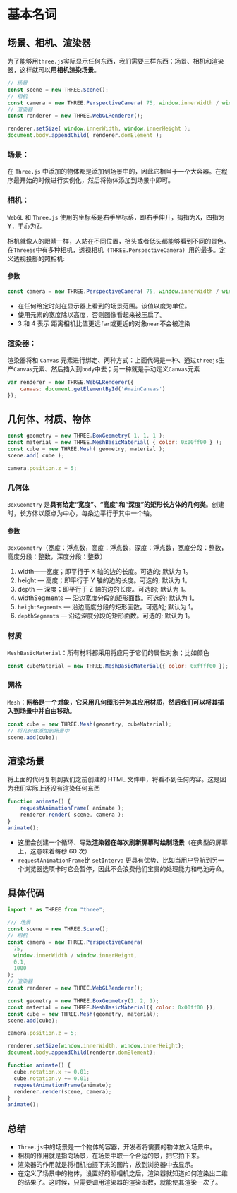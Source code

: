 

# 基本名词

## 场景、相机、渲染器

为了能够用`three.js`实际显示任何东西，我们需要三样东西：场景、相机和渲染器，这样就可以**用相机渲染场景**。

```js
// 场景
const scene = new THREE.Scene();
// 相机
const camera = new THREE.PerspectiveCamera( 75, window.innerWidth / window.innerHeight, 0.1, 1000 );
// 渲染器
const renderer = new THREE.WebGLRenderer();

renderer.setSize( window.innerWidth, window.innerHeight );
document.body.appendChild( renderer.domElement );
```



### 场景：

在 `Three.js` 中添加的物体都是添加到场景中的，因此它相当于一个大容器。在程序最开始的时候进行实例化，然后将物体添加到场景中即可。



### 相机：

`WebGL` 和 `Three.js` 使用的坐标系是右手坐标系，即右手伸开，拇指为X，四指为Y，手心为Z。

相机就像人的眼睛一样，人站在不同位置，抬头或者低头都能够看到不同的景色。在`Threejs`中有多种相机，透视相机（`THREE.PerspectiveCamera`）用的最多。定义透视投影的照相机:

#### 参数

```js
const camera = new THREE.PerspectiveCamera( 75, window.innerWidth / window.innerHeight, 0.1, 1000 );
```

- 在任何给定时刻在显示器上看到的场景范围。该值以度为单位。
- 使用元素的宽度除以高度，否则图像看起来被压扁了。
- 3 和 4 表示 距离相机比值更远`far`或更近的对象`near`不会被渲染



### 渲染器：

渲染器将和 `Canvas` 元素进行绑定、两种方式：上面代码是一种、通过`threejs`生产`Canvas`元素、然后插入到`body`中去；另一种就是手动定义`Canvas`元素

```js
var renderer = new THREE.WebGLRenderer({
    canvas: document.getElementById('#mainCanvas')
});
```



## 几何体、材质、物体

```js
const geometry = new THREE.BoxGeometry( 1, 1, 1 );
const material = new THREE.MeshBasicMaterial( { color: 0x00ff00 } );
const cube = new THREE.Mesh( geometry, material );
scene.add( cube );

camera.position.z = 5;
```

### 几何体

`BoxGeometry` 是**具有给定“宽度”、“高度”和“深度”的矩形长方体的几何类**。创建时，长方体以原点为中心，每条边平行于其中一个轴。

#### 参数

`BoxGeometry`（宽度：浮点数，高度：浮点数，深度：浮点数，宽度分段：整数，高度分段：整数，深度分段：整数）

1. width——宽度；即平行于 X 轴的边的长度。可选的; 默认为 1。
2. height — 高度；即平行于 Y 轴的边的长度。可选的; 默认为 1。
3. depth — 深度；即平行于 Z 轴的边的长度。可选的; 默认为 1。
4. widthSegments — 沿边宽度分段的矩形面数。可选的; 默认为 1。
5. `heightSegments` — 沿边高度分段的矩形面数。可选的; 默认为 1。
6. `depthSegments` — 沿边深度分段的矩形面数。可选的; 默认为 1。



### 材质

`MeshBasicMaterial`：所有材料都采用将应用于它们的属性对象；比如颜色

```js
const cubeMaterial = new THREE.MeshBasicMaterial({ color: 0xffff00 });
```





### 网格

`Mesh`：**网格是一个对象，它采用几何图形并为其应用材质，然后我们可以将其插入到场景中并自由移动。**

```js
const cube = new THREE.Mesh(geometry, cubeMaterial);
// 将几何体添加到场景中
scene.add(cube);
```



## 渲染场景

将上面的代码复制到我们之前创建的 HTML 文件中，将看不到任何内容。这是因为我们实际上还没有渲染任何东西

```js
function animate() {
	requestAnimationFrame( animate );
	renderer.render( scene, camera );
}
animate();
```

- 这里会创建一个循环、导致**渲染器在每次刷新屏幕时绘制场景**（在典型的屏幕上，这意味着每秒 60 次）
- `requestAnimationFrame`比 `setInterva` 更具有优势、比如当用户导航到另一个浏览器选项卡时它会暂停，因此不会浪费他们宝贵的处理能力和电池寿命。



## 具体代码

```js
import * as THREE from "three";

/// 场景
const scene = new THREE.Scene();
// 相机
const camera = new THREE.PerspectiveCamera(
  75,
  window.innerWidth / window.innerHeight,
  0.1,
  1000
);
// 渲染器
const renderer = new THREE.WebGLRenderer();

const geometry = new THREE.BoxGeometry(1, 2, 1);
const material = new THREE.MeshBasicMaterial({ color: 0x00ff00 });
const cube = new THREE.Mesh(geometry, material);
scene.add(cube);

camera.position.z = 5;

renderer.setSize(window.innerWidth, window.innerHeight);
document.body.appendChild(renderer.domElement);

function animate() {
  cube.rotation.x += 0.01;
  cube.rotation.y += 0.01;
  requestAnimationFrame(animate);
  renderer.render(scene, camera);
}
animate();
```



## 总结

- `Three.js`中的场景是一个物体的容器，开发者将需要的物体放入场景中。
- 相机的作用就是指向场景，在场景中取一个合适的景，把它拍下来。
- 渲染器的作用就是将相机拍摄下来的图片，放到浏览器中去显示。
- 在定义了场景中的物体，设置好的照相机之后，渲染器就知道如何渲染出二维的结果了。这时候，只需要调用渲染器的渲染函数，就能使其渲染一次了。

